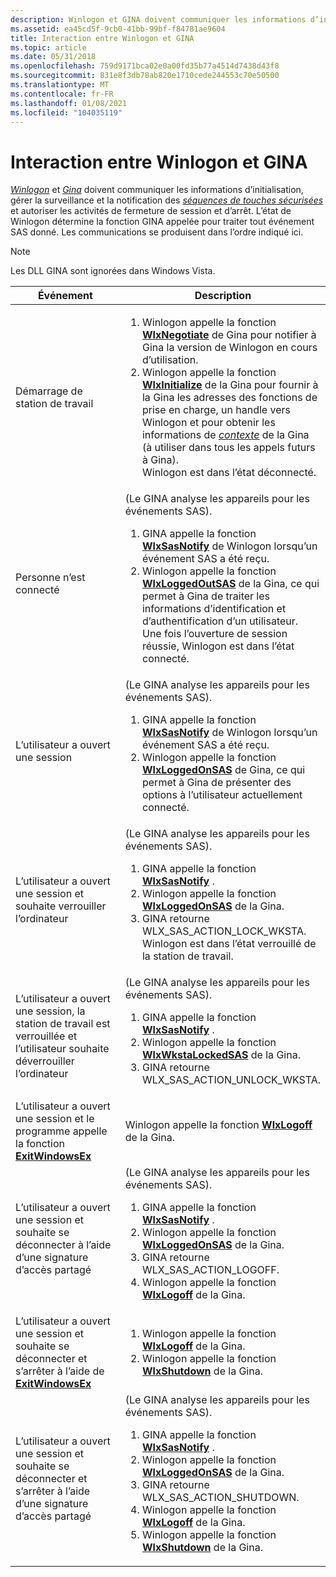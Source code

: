 ```yaml
---
description: Winlogon et GINA doivent communiquer les informations d’initialisation, gérer la surveillance et la notification des séquences de touches sécurisées et autoriser les activités de fermeture de session et d’arrêt.
ms.assetid: ea45cd5f-9cb0-41bb-99bf-f84781ae9604
title: Interaction entre Winlogon et GINA
ms.topic: article
ms.date: 05/31/2018
ms.openlocfilehash: 759d9171bca02e0a00fd35b77a4514d7438d43f8
ms.sourcegitcommit: 831e8f3db78ab820e1710cede244553c70e50500
ms.translationtype: MT
ms.contentlocale: fr-FR
ms.lasthandoff: 01/08/2021
ms.locfileid: "104035119"
---
```

# <a name="interaction-between-winlogon-and-gina"></a>Interaction entre Winlogon et GINA

[*Winlogon*](../secgloss/w-gly.md) et [*Gina*](../secgloss/g-gly.md) doivent communiquer les informations d’initialisation, gérer la surveillance et la notification des [*séquences de touches sécurisées*](../secgloss/s-gly.md) et autoriser les activités de fermeture de session et d’arrêt. L’état de Winlogon détermine la fonction GINA appelée pour traiter tout événement SAS donné. Les communications se produisent dans l’ordre indiqué ici.

> [!Note]  
> Les DLL GINA sont ignorées dans Windows Vista.

 



<table>
<colgroup>
<col style="width: 50%" />
<col style="width: 50%" />
</colgroup>
<thead>
<tr class="header">
<th>Événement</th>
<th>Description</th>
</tr>
</thead>
<tbody>
<tr class="odd">
<td>Démarrage de station de travail</td>
<td><ol>
<li>Winlogon appelle la fonction <a href="/windows/desktop/api/Winwlx/nf-winwlx-wlxnegotiate"><strong>WlxNegotiate</strong></a> de Gina pour notifier à Gina la version de Winlogon en cours d’utilisation.</li>
<li>Winlogon appelle la fonction <a href="/windows/desktop/api/Winwlx/nf-winwlx-wlxinitialize"><strong>WlxInitialize</strong></a> de la Gina pour fournir à la Gina les adresses des fonctions de prise en charge, un handle vers Winlogon et pour obtenir les informations de <a href="/windows/desktop/SecGloss/c-gly"><em>contexte</em></a> de la Gina (à utiliser dans tous les appels futurs à Gina).<br/> Winlogon est dans l’état déconnecté.<br/></li>
</ol></td>
</tr>
<tr class="even">
<td>Personne n’est connecté</td>
<td>(Le GINA analyse les appareils pour les événements SAS).
<ol>
<li>GINA appelle la fonction <a href="/windows/desktop/api/winwlx/nc-winwlx-pwlx_sas_notify"><strong>WlxSasNotify</strong></a> de Winlogon lorsqu’un événement SAS a été reçu.</li>
<li>Winlogon appelle la fonction <a href="/windows/desktop/api/Winwlx/nf-winwlx-wlxloggedoutsas"><strong>WlxLoggedOutSAS</strong></a> de la Gina, ce qui permet à Gina de traiter les informations d’identification et d’authentification d’un utilisateur.<br/> Une fois l’ouverture de session réussie, Winlogon est dans l’état connecté.<br/></li>
</ol></td>
</tr>
<tr class="odd">
<td>L’utilisateur a ouvert une session</td>
<td>(Le GINA analyse les appareils pour les événements SAS).
<ol>
<li>GINA appelle la fonction <a href="/windows/desktop/api/winwlx/nc-winwlx-pwlx_sas_notify"><strong>WlxSasNotify</strong></a> de Winlogon lorsqu’un événement SAS a été reçu.</li>
<li>Winlogon appelle la fonction <a href="/windows/desktop/api/Winwlx/nf-winwlx-wlxloggedonsas"><strong>WlxLoggedOnSAS</strong></a> de Gina, ce qui permet à Gina de présenter des options à l’utilisateur actuellement connecté.</li>
</ol></td>
</tr>
<tr class="even">
<td>L’utilisateur a ouvert une session et souhaite verrouiller l’ordinateur</td>
<td>(Le GINA analyse les appareils pour les événements SAS).
<ol>
<li>GINA appelle la fonction <a href="/windows/desktop/api/winwlx/nc-winwlx-pwlx_sas_notify"><strong>WlxSasNotify</strong></a> .</li>
<li>Winlogon appelle la fonction <a href="/windows/desktop/api/Winwlx/nf-winwlx-wlxloggedonsas"><strong>WlxLoggedOnSAS</strong></a> de la Gina.</li>
<li>GINA retourne WLX_SAS_ACTION_LOCK_WKSTA.<br/> Winlogon est dans l’état verrouillé de la station de travail.<br/></li>
</ol></td>
</tr>
<tr class="odd">
<td>L’utilisateur a ouvert une session, la station de travail est verrouillée et l’utilisateur souhaite déverrouiller l’ordinateur</td>
<td>(Le GINA analyse les appareils pour les événements SAS).
<ol>
<li>GINA appelle la fonction <a href="/windows/desktop/api/winwlx/nc-winwlx-pwlx_sas_notify"><strong>WlxSasNotify</strong></a> .</li>
<li>Winlogon appelle la fonction <a href="/windows/desktop/api/Winwlx/nf-winwlx-wlxwkstalockedsas"><strong>WlxWkstaLockedSAS</strong></a> de la Gina.</li>
<li>GINA retourne WLX_SAS_ACTION_UNLOCK_WKSTA.</li>
</ol></td>
</tr>
<tr class="even">
<td>L’utilisateur a ouvert une session et le programme appelle la fonction <a href="/windows/desktop/api/winuser/nf-winuser-exitwindowsex"><strong>ExitWindowsEx</strong></a></td>
<td>Winlogon appelle la fonction <a href="/windows/desktop/api/Winwlx/nf-winwlx-wlxlogoff"><strong>WlxLogoff</strong></a> de la Gina.</td>
</tr>
<tr class="odd">
<td>L’utilisateur a ouvert une session et souhaite se déconnecter à l’aide d’une signature d’accès partagé</td>
<td>(Le GINA analyse les appareils pour les événements SAS).
<ol>
<li>GINA appelle la fonction <a href="/windows/desktop/api/winwlx/nc-winwlx-pwlx_sas_notify"><strong>WlxSasNotify</strong></a> .</li>
<li>Winlogon appelle la fonction <a href="/windows/desktop/api/Winwlx/nf-winwlx-wlxloggedonsas"><strong>WlxLoggedOnSAS</strong></a> de la Gina.</li>
<li>GINA retourne WLX_SAS_ACTION_LOGOFF.</li>
<li>Winlogon appelle la fonction <a href="/windows/desktop/api/Winwlx/nf-winwlx-wlxlogoff"><strong>WlxLogoff</strong></a> de la Gina.</li>
</ol></td>
</tr>
<tr class="even">
<td>L’utilisateur a ouvert une session et souhaite se déconnecter et s’arrêter à l’aide de <a href="/windows/desktop/api/winuser/nf-winuser-exitwindowsex"> <strong>ExitWindowsEx</strong></a></td>
<td><ol>
<li>Winlogon appelle la fonction <a href="/windows/desktop/api/Winwlx/nf-winwlx-wlxlogoff"><strong>WlxLogoff</strong></a> de la Gina.</li>
<li>Winlogon appelle la fonction <a href="/windows/desktop/api/Winwlx/nf-winwlx-wlxshutdown"><strong>WlxShutdown</strong></a> de la Gina.</li>
</ol></td>
</tr>
<tr class="odd">
<td>L’utilisateur a ouvert une session et souhaite se déconnecter et s’arrêter à l’aide d’une signature d’accès partagé</td>
<td>(Le GINA analyse les appareils pour les événements SAS).
<ol>
<li>GINA appelle la fonction <a href="/windows/desktop/api/winwlx/nc-winwlx-pwlx_sas_notify"><strong>WlxSasNotify</strong></a> .</li>
<li>Winlogon appelle la fonction <a href="/windows/desktop/api/Winwlx/nf-winwlx-wlxloggedonsas"><strong>WlxLoggedOnSAS</strong></a> de la Gina.</li>
<li>GINA retourne WLX_SAS_ACTION_SHUTDOWN.</li>
<li>Winlogon appelle la fonction <a href="/windows/desktop/api/Winwlx/nf-winwlx-wlxlogoff"><strong>WlxLogoff</strong></a> de la Gina.</li>
<li>Winlogon appelle la fonction <a href="/windows/desktop/api/Winwlx/nf-winwlx-wlxshutdown"><strong>WlxShutdown</strong></a> de la Gina.</li>
</ol></td>
</tr>
</tbody>
</table>



 

 

 
